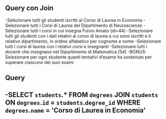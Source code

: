 ## Query con Join
-Selezionare tutti gli studenti iscritti al Corso di Laurea in Economia
-Selezionare tutti i Corsi di Laurea del Dipartimento di Neuroscienze
-Selezionare tutti i corsi in cui insegna Fulvio Amato (id=44)
-Selezionare tutti gli studenti con i dati relativi al corso di laurea a cui sono iscritti e il relativo dipartimento, in ordine alfabetico per cognome e nome
-Selezionare tutti i corsi di laurea con i relativi corsi e insegnanti
-Selezionare tutti i docenti che insegnano nel Dipartimento di Matematica (54)
-BONUS: Selezionare per ogni studente quanti tentativi d’esame ha sostenuto per superare ciascuno dei suoi esami


## Query
-SELECT `students`.* FROM `degrees` JOIN `students` ON `degrees`.`id` = `students`.`degree_id` WHERE `degrees`.`name` = 'Corso di Laurea in Economia'
-